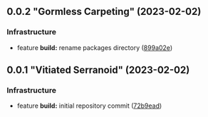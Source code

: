 ## 0.0.2 "Gormless Carpeting" (2023-02-02)

### Infrastructure

 * feature  **build:** rename packages directory ([899a02e](https://github.com/mosaic-design/infra/commit/899a02e6ec3c5e54b0565981d48d89fa6e0ff819))

## 0.0.1 "Vitiated Serranoid" (2023-02-02)

### Infrastructure

 * feature  **build:** initial repository commit ([72b9ead](https://github.com/mosaic-design/infra/commit/72b9ead8bc4d6d668beb1fb73cd2b7846e83f565))

